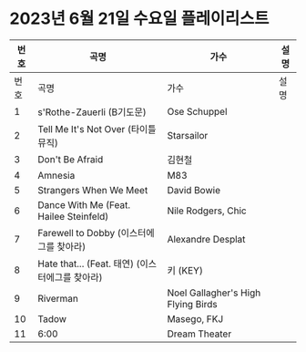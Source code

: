 # 2023년 6월 21일 수요일 플레이리스트

| 번호 | 곡명 | 가수 | 설명 |
|------|------|------|------|
| 번호 | 곡명 | 가수 | 설명 |
| 1 | s'Rothe-Zauerli (B기도문) | Ose Schuppel |  |
| 2 | Tell Me It's Not Over (타이틀 뮤직) | Starsailor |  |
| 3 | Don't Be Afraid | 김현철 |  |
| 4 | Amnesia | M83 |  |
| 5 | Strangers When We Meet | David Bowie |  |
| 6 | Dance With Me (Feat. Hailee Steinfeld) | Nile Rodgers, Chic |  |
| 7 | Farewell to Dobby (이스터에그를 찾아라) | Alexandre Desplat |  |
| 8 | Hate that... (Feat. 태연) (이스터에그를 찾아라) | 키 (KEY) |  |
| 9 | Riverman | Noel Gallagher's High Flying Birds |  |
| 10 | Tadow | Masego, FKJ |  |
| 11 | 6:00 | Dream Theater |  |
